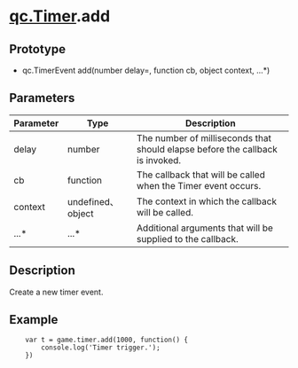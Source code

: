 # [qc.Timer](README.md).add

## Prototype
* qc.TimerEvent add(number delay=, function cb, object context, ...*)

## Parameters
| Parameter | Type | Description |
| ------------- | ------------- | -------------|
| delay | number | The number of milliseconds that should elapse before the callback is invoked. |
| cb | function | The callback that will be called when the Timer event occurs. |
| context | undefined、object | The context in which the callback will be called. |
| ...* | ...* | Additional arguments that will be supplied to the callback. |

## Description
Create a new timer event.

## Example
````
	var t = game.timer.add(1000, function() {
		console.log('Timer trigger.');
	})
````
